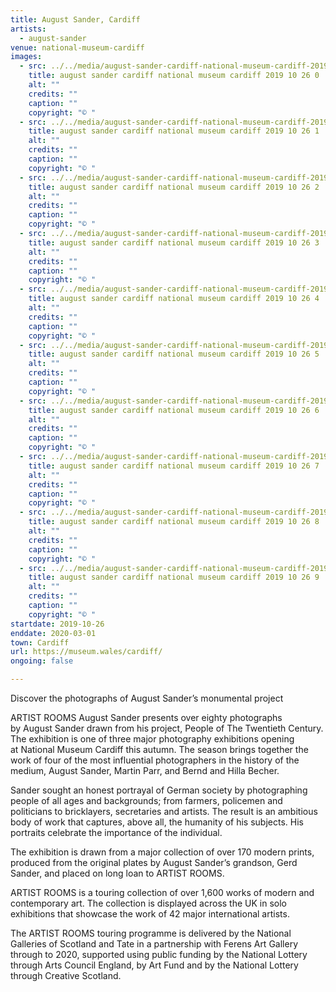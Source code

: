 ```yaml
---
title: August Sander, Cardiff
artists:
  - august-sander
venue: national-museum-cardiff
images:
  - src: ../../media/august-sander-cardiff-national-museum-cardiff-2019-10-26-0.webp
    title: august sander cardiff national museum cardiff 2019 10 26 0
    alt: ""
    credits: ""
    caption: ""
    copyright: "© "
  - src: ../../media/august-sander-cardiff-national-museum-cardiff-2019-10-26-1.webp
    title: august sander cardiff national museum cardiff 2019 10 26 1
    alt: ""
    credits: ""
    caption: ""
    copyright: "© "
  - src: ../../media/august-sander-cardiff-national-museum-cardiff-2019-10-26-2.webp
    title: august sander cardiff national museum cardiff 2019 10 26 2
    alt: ""
    credits: ""
    caption: ""
    copyright: "© "
  - src: ../../media/august-sander-cardiff-national-museum-cardiff-2019-10-26-3.webp
    title: august sander cardiff national museum cardiff 2019 10 26 3
    alt: ""
    credits: ""
    caption: ""
    copyright: "© "
  - src: ../../media/august-sander-cardiff-national-museum-cardiff-2019-10-26-4.webp
    title: august sander cardiff national museum cardiff 2019 10 26 4
    alt: ""
    credits: ""
    caption: ""
    copyright: "© "
  - src: ../../media/august-sander-cardiff-national-museum-cardiff-2019-10-26-5.webp
    title: august sander cardiff national museum cardiff 2019 10 26 5
    alt: ""
    credits: ""
    caption: ""
    copyright: "© "
  - src: ../../media/august-sander-cardiff-national-museum-cardiff-2019-10-26-6.webp
    title: august sander cardiff national museum cardiff 2019 10 26 6
    alt: ""
    credits: ""
    caption: ""
    copyright: "© "
  - src: ../../media/august-sander-cardiff-national-museum-cardiff-2019-10-26-7.webp
    title: august sander cardiff national museum cardiff 2019 10 26 7
    alt: ""
    credits: ""
    caption: ""
    copyright: "© "
  - src: ../../media/august-sander-cardiff-national-museum-cardiff-2019-10-26-8.webp
    title: august sander cardiff national museum cardiff 2019 10 26 8
    alt: ""
    credits: ""
    caption: ""
    copyright: "© "
  - src: ../../media/august-sander-cardiff-national-museum-cardiff-2019-10-26-9.webp
    title: august sander cardiff national museum cardiff 2019 10 26 9
    alt: ""
    credits: ""
    caption: ""
    copyright: "© "
startdate: 2019-10-26
enddate: 2020-03-01
town: Cardiff
url: https://museum.wales/cardiff/
ongoing: false

---
```


Discover the photographs of August Sander’s monumental project

ARTIST ROOMS August Sander presents over eighty photographs by August Sander drawn from his project, People of The Twentieth Century. The exhibition is one of three major photography exhibitions opening at National Museum Cardiff this autumn. The season brings together the work of four of the most influential photographers in the history of the medium, August Sander, Martin Parr, and Bernd and Hilla Becher.

Sander sought an honest portrayal of German society by photographing people of all ages and backgrounds; from farmers, policemen and politicians to bricklayers, secretaries and artists. The result is an ambitious body of work that captures, above all, the humanity of his subjects. His portraits celebrate the importance of the individual.

The exhibition is drawn from a major collection of over 170 modern prints, produced from the original plates by August Sander’s grandson, Gerd Sander, and placed on long loan to ARTIST ROOMS.

ARTIST ROOMS is a touring collection of over 1,600 works of modern and contemporary art. The collection is displayed across the UK in solo exhibitions that showcase the work of 42 major international artists.

The ARTIST ROOMS touring programme is delivered by the National Galleries of Scotland and Tate in a partnership with Ferens Art Gallery through to 2020, supported using public funding by the National Lottery through Arts Council England, by Art Fund and by the National Lottery through Creative Scotland.